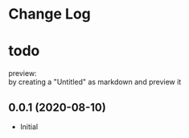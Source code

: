 # Change Log

# todo

preview:  
  by creating a "Untitled" as markdown and preview it

## 0.0.1 (2020-08-10)
+ Initial